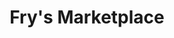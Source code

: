 ---
title: "Fry's Marketplace"
url: /gilbert/frys-marketplace-east-baseline-road/
shop: Supermarkt
---